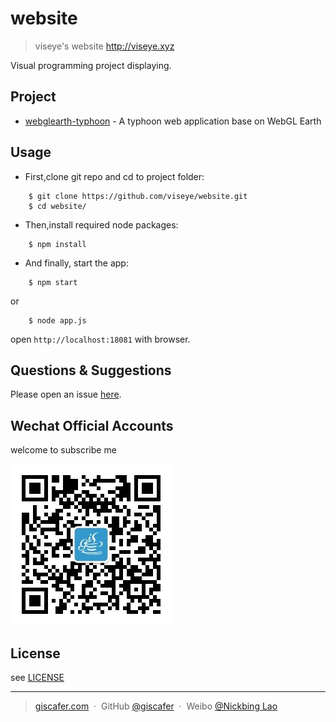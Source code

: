 # website

> viseye's website  http://viseye.xyz

Visual programming project displaying.

## Project

- [webglearth-typhoon](http://viseye.xyz/webglearth-typhoon/) - A typhoon web application base on WebGL Earth

## Usage

* First,clone git repo and cd to project folder:

```
	$ git clone https://github.com/viseye/website.git
	$ cd website/ 
```

* Then,install required node packages:

```
	$ npm install 
```

* And finally, start the app:

```
	$ npm start
```
or
```
	$ node app.js
```

open `http://localhost:18081` with browser.

## Questions & Suggestions

Please open an issue [here](https://github.com/viseye/webglearth-typhoon/issues).

## Wechat Official Accounts

welcome to subscribe me

![Wechat Official Accounts](./public/images/qrcode_giscafer.jpg)

## License 

see [LICENSE](./LICENSE)

---

> [giscafer.com](http://giscafer.com) &nbsp;&middot;&nbsp;
> GitHub [@giscafer](https://github.com/giscafer) &nbsp;&middot;&nbsp;
> Weibo [@Nickbing Lao](https://weibo.com/laohoubin)
